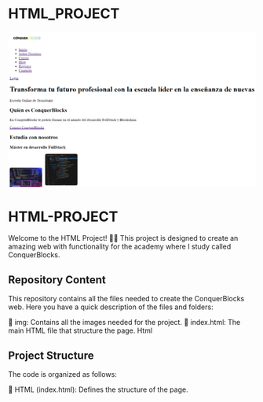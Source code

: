 # HTML_PROJECT
![Project Preview](https://github.com/Frenchitas/Proyecto_HTML/blob/main/Proyecto%20HTML/HTML-PROJECT.png)
# HTML-PROJECT
Welcome to the HTML Project! 🏡🎨 This project is designed to create an amazing web with functionality for the academy where I study called ConquerBlocks. 

## Repository Content
This repository contains all the files needed to create the ConquerBlocks web. Here you have a quick description of the files and folders:

📂 img: Contains all the images needed for the project.
📄 index.html: The main HTML file that structure the page. Html

## Project Structure
The code is organized as follows:

🧱 HTML (index.html): Defines the structure of the page.
